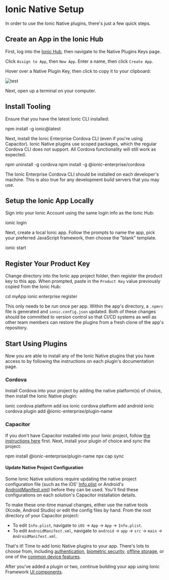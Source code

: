 # Ionic Native Setup

In order to use the Ionic Native plugins, there's just a few quick steps.

<wistia-video video-id="7higisvn9t"></wistia-video>

## Create an App in the Ionic Hub

First, log into the [Ionic Hub](https://dashboard.ionicframework.com), then navigate to the Native Plugins Keys page. 

Click `Assign to App`, then `New App`. Enter a name, then click `Create App`.

Hover over a Native Plugin Key, then click to copy it to your clipboard:

![test](/docs/assets/img/native/native-setup-keys.png)

Next, open up a terminal on your computer.

## Install Tooling

Ensure that you have the latest Ionic CLI installed:

<command-line>
<command-prompt>npm install -g ionic@latest</command-prompt>
</command-line>

Next, install the Ionic Enterprise Cordova CLI (even if you're using Capacitor). Ionic Native plugins use scoped
packages, which the regular Cordova CLI does not support. All Cordova 
functionality will still work as expected.

<command-line>
<command-prompt>npm uninstall -g cordova</command-prompt>
<command-prompt>npm install -g @ionic-enterprise/cordova</command-prompt>
</command-line>

The Ionic Enterprise Cordova CLI should be installed on each developer's machine.
This is also true for any development build servers that you may use.

## Setup the Ionic App Locally

Sign into your Ionic Account using the same login info as the Ionic Hub:

<command-line>
<command-prompt>ionic login</command-prompt>
</command-line>

Next, create a local Ionic app. Follow the prompts to name the app, pick your preferred JavaScript framework, then choose the "blank" template.

<command-line>
<command-prompt>ionic start</command-prompt>
</command-line>

## Register Your Product Key

Change directory into the Ionic app project folder, then register the product key to this app. When prompted, paste in the `Product Key` value previously copied from the Ionic Hub:

<command-line>
<command-prompt>cd myApp</command-prompt>
<command-prompt>ionic enterprise register</command-prompt>
</command-line>

This only needs to be run once per app. Within the app's directory, a `.npmrc` file is generated and `ionic.config.json` updated. Both of these changes should be committed to version control so that CI/CD systems as well as other team members can restore the plugins from a fresh clone of the app's repository.

## Start Using Plugins

Now you are able to install any of the Ionic Native plugins that you have access to by following the instructions on each plugin's documentation page.

### Cordova

Install Cordova into your project by adding the native platform(s) of choice, then install the Ionic Native plugin:

<command-line>
<command-prompt>ionic cordova platform add ios</command-prompt>
<command-prompt>ionic cordova platform add android</command-prompt>
<command-prompt>ionic cordova plugin add @ionic-enterprise/plugin-name</command-prompt>
</command-line>

### Capacitor

If you don't have Capacitor installed into your Ionic project, follow [the instructions here](https://capacitor.ionicframework.com/docs/getting-started/with-ionic) first. Next, install your plugin of choice and sync the project:

<command-line>
<command-prompt>npm install @ionic-enterprise/plugin-name</command-prompt>
<command-prompt>npx cap sync</command-prompt>
</command-line>

#### Update Native Project Configuration

Some Ionic Native solutions require updating the native project configuration file (such as the iOS' [Info.plist](https://capacitor.ionicframework.com/docs/ios/configuration/) or Android's [AndroidManifest.xml](https://capacitor.ionicframework.com/docs/android/configuration)) before they can be used. You'll find these configurations on each solution's Capacitor installation details. 

To make these one-time manual changes, either use the native tools (Xcode, Android Studio) or edit the config files by hand. From the root directory of your Capacitor project: 

- To edit `Info.plist`, navigate to `iOS` -> `App` -> `App` -> `Info.plist`.
- To edit `AndroidManifest.xml`, navigate to `android` -> `app` -> `src` -> `main` -> `AndroidManifest.xml`.

That's it! Time to add Ionic Native plugins to your app. There's lots to choose from, including [authentication](/docs/enterprise/auth-connect), 
[biometric security](/docs/enterprise/identity-vault), [offline storage](/docs/enterprise/offline-storage), or one of the [common device features](/docs/enterprise/camera).

After you've added a plugin or two, continue building your app using Ionic Framework [UI components](/docs/components).